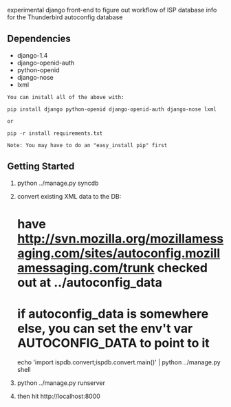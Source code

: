experimental django front-end to figure out workflow of ISP database info
for the Thunderbird autoconfig database

## Dependencies
   *  django-1.4
   *  django-openid-auth
   *  python-openid
   *  django-nose 
   *  lxml

    You can install all of the above with:

    pip install django python-openid django-openid-auth django-nose lxml

    or 

    pip -r install requirements.txt

    Note: You may have to do an "easy_install pip" first

## Getting Started
1. python ../manage.py syncdb
2. convert existing XML data to the DB:

   # have http://svn.mozilla.org/mozillamessaging.com/sites/autoconfig.mozillamessaging.com/trunk checked out at ../autoconfig_data

   # if autoconfig_data is somewhere else, you can set the env't var AUTOCONFIG_DATA to  point to it

   echo 'import ispdb.convert;ispdb.convert.main()' | python ../manage.py shell

3. python ../manage.py runserver

4. then hit http://localhost:8000
